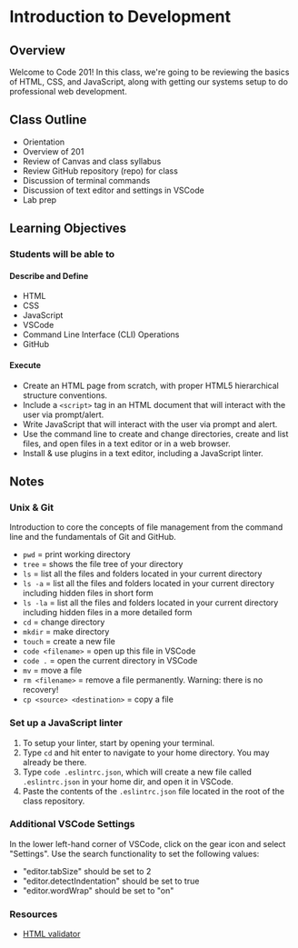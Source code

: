 # Introduction to Development

## Overview

Welcome to Code 201! In this class, we're going to be reviewing the basics of HTML, CSS, and JavaScript, along with getting our systems setup to do professional web development.

## Class Outline

- Orientation
- Overview of 201
- Review of Canvas and class syllabus
- Review GitHub repository (repo) for class
- Discussion of terminal commands
- Discussion of text editor and settings in VSCode
- Lab prep

## Learning Objectives

### Students will be able to

#### Describe and Define

- HTML
- CSS
- JavaScript
- VSCode
- Command Line Interface (CLI) Operations
- GitHub

#### Execute

- Create an HTML page from scratch, with proper HTML5 hierarchical structure conventions.
- Include a `<script>` tag in an HTML document that will interact with the user via prompt/alert.
- Write JavaScript that will interact with the user via prompt and alert.
- Use the command line to create and change directories, create and list files, and open files in a text editor or in a web browser.
- Install & use plugins in a text editor, including a JavaScript linter.

## Notes

### Unix & Git

Introduction to core the concepts of file management from the command line and the fundamentals of Git and GitHub.

- `pwd` = print working directory
- `tree` = shows the file tree of your directory
- `ls` = list all the files and folders located in your current directory
- `ls -a` = list all the files and folders located in your current directory including hidden files in short form
- `ls -la` = list all the files and folders located in your current directory including hidden files in a more detailed form
- `cd` = change directory
- `mkdir` = make directory
- `touch` = create a new file
- `code <filename>` = open up this file in VSCode
- `code .` = open the current directory in VSCode
- `mv` = move a file
- `rm <filename>` = remove a file permanently. Warning: there is no recovery!
- `cp <source> <destination>` = copy a file

### Set up a JavaScript linter

1. To setup your linter, start by opening your terminal.
1. Type `cd` and hit enter to navigate to your home directory. You may already be there.
1. Type `code .eslintrc.json`, which will create a new file called `.eslintrc.json` in your home dir, and open it in VSCode.
1. Paste the contents of the `.eslintrc.json` file located in the root of the class repository.

### Additional VSCode Settings

In the lower left-hand corner of VSCode, click on the gear icon and select "Settings". Use the search functionality to set the following values:

- "editor.tabSize" should be set to 2
- "editor.detectIndentation" should be set to true
- "editor.wordWrap" should be set to "on"

### Resources

- [HTML validator](https://validator.w3.org/#validate_by_input)
